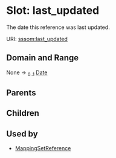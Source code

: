 
# Slot: last_updated


The date this reference was last updated.

URI: [sssom:last_updated](https://w3id.org/sssom/last_updated)


## Domain and Range

None &#8594;  <sub>0..1</sub> [Date](types/Date.md)

## Parents


## Children


## Used by

 * [MappingSetReference](MappingSetReference.md)
